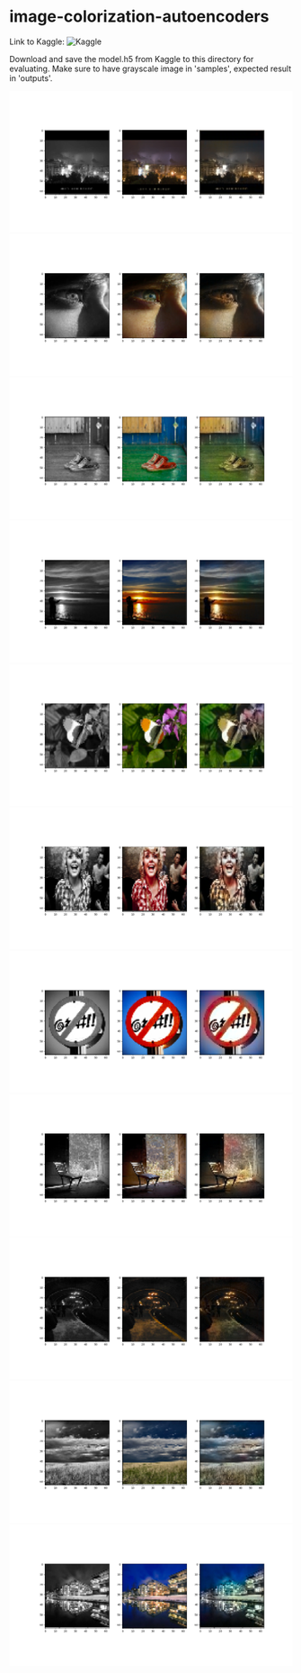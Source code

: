 # image-colorization-autoencoders

Link to Kaggle: ![Kaggle](https://www.kaggle.com/rahuldshetty/image-colorization-with-auto-encoders)

Download and save the model.h5 from Kaggle to this directory for evaluating. Make sure to have grayscale image in 'samples', expected result in 'outputs'.

![0](https://raw.githubusercontent.com/rahuldshetty/image-colorization-autoencoders/master/predicted/0.png)
![1](https://raw.githubusercontent.com/rahuldshetty/image-colorization-autoencoders/master/predicted/1.png)
![2](https://raw.githubusercontent.com/rahuldshetty/image-colorization-autoencoders/master/predicted/2.png)
![3](https://raw.githubusercontent.com/rahuldshetty/image-colorization-autoencoders/master/predicted/3.png)
![4](https://raw.githubusercontent.com/rahuldshetty/image-colorization-autoencoders/master/predicted/4.png)
![5](https://raw.githubusercontent.com/rahuldshetty/image-colorization-autoencoders/master/predicted/5.png)
![6](https://raw.githubusercontent.com/rahuldshetty/image-colorization-autoencoders/master/predicted/6.png)
![7](https://raw.githubusercontent.com/rahuldshetty/image-colorization-autoencoders/master/predicted/7.png)
![8](https://raw.githubusercontent.com/rahuldshetty/image-colorization-autoencoders/master/predicted/8.png)
![9](https://raw.githubusercontent.com/rahuldshetty/image-colorization-autoencoders/master/predicted/9.png)
![10](https://raw.githubusercontent.com/rahuldshetty/image-colorization-autoencoders/master/predicted/10.png)
